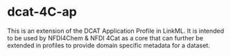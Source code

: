 # dcat-4C-ap

This is an extension of the DCAT Application Profile in LinkML. It is intended to be used by NFDI4Chem & NFDI 4Cat as a core that can further be extended in profiles to provide domain specific metadata for a dataset.
